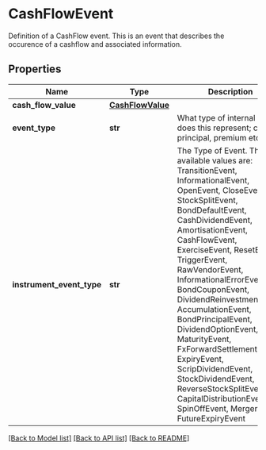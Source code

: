 # CashFlowEvent

Definition of a CashFlow event.  This is an event that describes the occurence of a cashflow and associated information.

## Properties
Name | Type | Description | Notes
------------ | ------------- | ------------- | -------------
**cash_flow_value** | [**CashFlowValue**](CashFlowValue.md) |  | 
**event_type** | **str** | What type of internal event does this represent; coupon, principal, premium etc. | [readonly] 
**instrument_event_type** | **str** | The Type of Event. The available values are: TransitionEvent, InformationalEvent, OpenEvent, CloseEvent, StockSplitEvent, BondDefaultEvent, CashDividendEvent, AmortisationEvent, CashFlowEvent, ExerciseEvent, ResetEvent, TriggerEvent, RawVendorEvent, InformationalErrorEvent, BondCouponEvent, DividendReinvestmentEvent, AccumulationEvent, BondPrincipalEvent, DividendOptionEvent, MaturityEvent, FxForwardSettlementEvent, ExpiryEvent, ScripDividendEvent, StockDividendEvent, ReverseStockSplitEvent, CapitalDistributionEvent, SpinOffEvent, MergerEvent, FutureExpiryEvent | 

[[Back to Model list]](../README.md#documentation-for-models) [[Back to API list]](../README.md#documentation-for-api-endpoints) [[Back to README]](../README.md)


